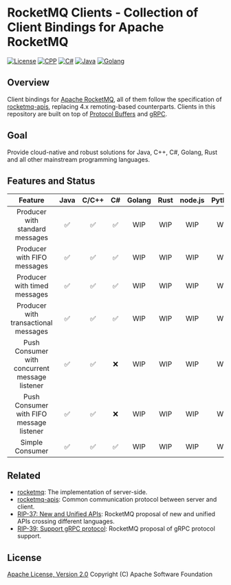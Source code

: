 # RocketMQ Clients - Collection of Client Bindings for Apache RocketMQ

[![License](https://img.shields.io/badge/license-Apache%202-4EB1BA.svg)](https://www.apache.org/licenses/LICENSE-2.0.html)
[![CPP](https://github.com/apache/rocketmq-clients/actions/workflows/cpp_build.yml/badge.svg)](https://github.com/apache/rocketmq-clients/actions/workflows/cpp_build.yml)
[![C#](https://github.com/apache/rocketmq-clients/actions/workflows/csharp_build.yml/badge.svg)](https://github.com/apache/rocketmq-clients/actions/workflows/csharp_build.yml)
[![Java](https://github.com/apache/rocketmq-clients/actions/workflows/java_build.yml/badge.svg)](https://github.com/apache/rocketmq-clients/actions/workflows/java_build.yml)
[![Golang](https://github.com/apache/rocketmq-clients/actions/workflows/golang_build.yml/badge.svg)](https://github.com/apache/rocketmq-clients/actions/workflows/golang_build.yml)

## Overview

Client bindings for [Apache RocketMQ](https://rocketmq.apache.org/), all of them follow the specification of [rocketmq-apis](https://github.com/apache/rocketmq-apis), replacing 4.x remoting-based counterparts. Clients in this repository are built on top of [Protocol Buffers](https://developers.google.com/protocol-buffers) and [gRPC](https://grpc.io/).

## Goal

Provide cloud-native and robust solutions for Java, C++, C#, Golang, Rust and all other mainstream programming languages.

## Features and Status

|                    Feature                     | Java  | C/C++ |  C#   | Golang | Rust  | node.js | Python |
| :--------------------------------------------: | :---: | :---: | :---: | :----: | :---: | :-----: | :----: |
|        Producer with standard messages         |   ✅   |   ✅   |   ✅   |  WIP   |  WIP  |   WIP   |  WIP   |
|          Producer with FIFO messages           |   ✅   |   ✅   |   ✅   |  WIP   |  WIP  |   WIP   |  WIP   |
|          Producer with timed messages          |   ✅   |   ✅   |   ✅   |  WIP   |  WIP  |   WIP   |  WIP   |
|      Producer with transactional messages      |   ✅   |   ✅   |   ✅   |  WIP   |  WIP  |   WIP   |  WIP   |
| Push Consumer with concurrent message listener |   ✅   |   ✅   |   ❌   |  WIP   |  WIP  |   WIP   |  WIP   |
|    Push Consumer with FIFO message listener    |   ✅   |   ✅   |   ❌   |  WIP   |  WIP  |   WIP   |  WIP   |
|                Simple Consumer                 |   ✅   |   ✅   |   ✅   |  WIP   |  WIP  |   WIP   |  WIP   |

## Related

* [rocketmq](https://github.com/apache/rocketmq): The implementation of server-side.
* [rocketmq-apis](https://github.com/apache/rocketmq-apis): Common communication protocol between server and client.
* [RIP-37: New and Unified APIs](https://shimo.im/docs/m5kv92OeRRU8olqX): RocketMQ proposal of new and unified APIs crossing different languages.
* [RIP-39: Support gRPC protocol](https://shimo.im/docs/gXqmeEPYgdUw5bqo): RocketMQ proposal of gRPC protocol support.

## License

[Apache License, Version 2.0](http://www.apache.org/licenses/LICENSE-2.0.html) Copyright (C) Apache Software Foundation
